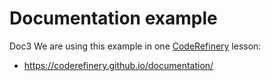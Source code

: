 # Documentation example
Doc3
We are using this example in one [CodeRefinery](https://coderefinery.org/) lesson:
- https://coderefinery.github.io/documentation/
